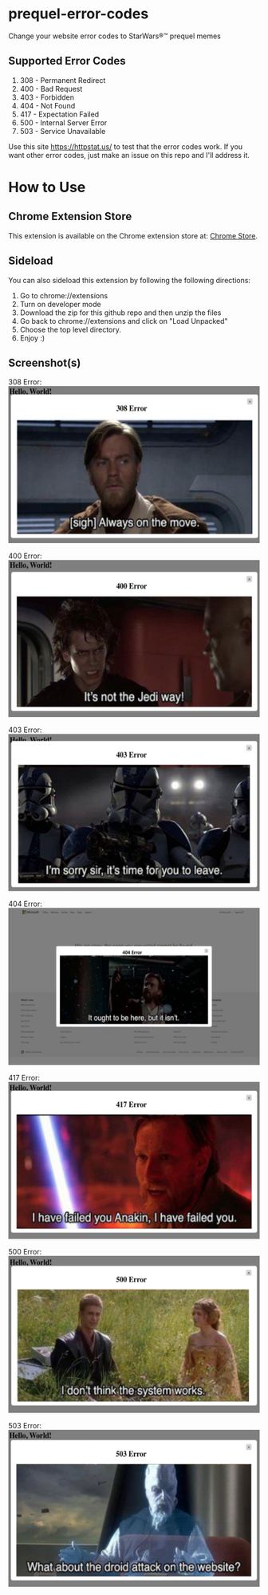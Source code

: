 # prequel-error-codes

Change your website error codes to StarWars®™ prequel memes

## Supported Error Codes

1. 308 - Permanent Redirect
2. 400 - Bad Request
3. 403 - Forbidden
4. 404 - Not Found
5. 417 - Expectation Failed
6. 500 - Internal Server Error
7. 503 - Service Unavailable

Use this site https://httpstat.us/ to test that the error codes work. If you want other error codes, just make an issue on this repo and I'll address it.

# How to Use

## Chrome Extension Store

This extension is available on the Chrome extension store at: [Chrome Store](https://chrome.google.com/webstore/detail/prequelerrorcodes/cdjhhanfoilmkjidljiacahphcfgjbkc?hl=en).

## Sideload

You can also sideload this extension by following the following directions:

1. Go to chrome://extensions
2. Turn on developer mode
3. Download the zip for this github repo and then unzip the files
4. Go back to chrome://extensions and click on "Load Unpacked"
5. Choose the top level directory. 
6. Enjoy :) 


## Screenshot(s)

308 Error:
![alt text](img/screenshot_308.png "Permanent Redirect - 308 Error")

400 Error:
![alt text](img/screenshot_400.png "Bad Request - 400 Error")

403 Error:
![alt text](img/screenshot_403.png "Forbidden - 403 Error")

404 Error:
![alt text](img/screenshot_404.png "Not Found - 404 Error")

417 Error:
![alt text](img/screenshot_417.png "Expectation Failed - 417 Error")

500 Error:
![alt text](img/screenshot_500.png "Internal Server Error - 500 Error")

503 Error:
![alt text](img/screenshot_503.png "Service Unavailable - 503 Error")

